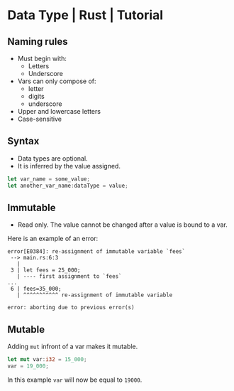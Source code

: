 # Data Type | Rust | Tutorial
## Naming rules
* Must begin with: 
    - Letters
    - Underscore
* Vars can only compose of: 
    - letter
    - digits
    - underscore
* Upper and lowercase letters
* Case-sensitive

## Syntax
- Data types are optional.
- It is inferred by the value assigned.

```rust
let var_name = some_value;
let another_var_name:dataType = value;
```

## Immutable
- Read only. The value cannot be changed after a value is bound to a var.

Here is an example of an error: 
```
error[E0384]: re-assignment of immutable variable `fees`
 --> main.rs:6:3
   |
 3 | let fees = 25_000;
   | ---- first assignment to `fees`
...
 6 | fees=35_000;
   | ^^^^^^^^^^^ re-assignment of immutable variable

error: aborting due to previous error(s)
```

## Mutable
Adding `mut` infront of a var makes it mutable.

```rust
let mut var:i32 = 15_000;
var = 19_000;
```
In this example `var` will now be equal to `19000`.
